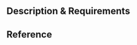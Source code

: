 ## Description & Requirements



## Reference


<!--
  - Please use the 'urgent' tag if it requires hot fix.
  - Please post a comment with tag someone who may concern.
  - Test
-->
